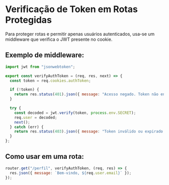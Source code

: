 # Verificação de Token em Rotas Protegidas

Para proteger rotas e permitir apenas usuários autenticados, usa-se um middleware que verifica o JWT presente no cookie.

## Exemplo de middleware:

```js
import jwt from "jsonwebtoken";

export const verifyAuthToken = (req, res, next) => {
  const token = req.cookies.authToken;

  if (!token) {
    return res.status(401).json({ message: "Acesso negado. Token não encontrado." });
  }

  try {
    const decoded = jwt.verify(token, process.env.SECRET);
    req.user = decoded;
    next();
  } catch (err) {
    return res.status(403).json({ message: "Token inválido ou expirado." });
  }
};
```

## Como usar em uma rota:
```js
router.get("/perfil", verifyAuthToken, (req, res) => {
  res.json({ message: `Bem-vindo, ${req.user.email}` });
});
```